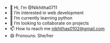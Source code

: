 - 👋 Hi, I’m @Nikhitha0711
- 👀 I’m interested in web development
- 🌱 I’m currently learning python
- 💞️ I’m looking to collaborate on projects
- 📫 How to reach me nikhithas0102@gmail.com
- 😄 Pronouns: She/her

<!---
Nikhitha0711/Nikhitha0711 is a ✨ special ✨ repository because its `README.md` (this file) appears on your GitHub profile.
You can click the Preview link to take a look at your changes.
--->
